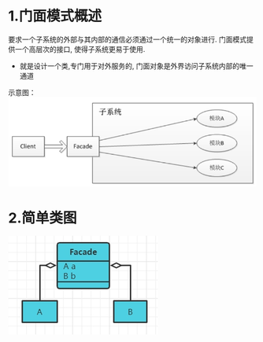 # 1.门面模式概述
要求一个子系统的外部与其内部的通信必须通过一个统一的对象进行. 门面模式提供一个高层次的接口, 使得子系统更易于使用.
- 就是设计一个类,专门用于对外服务的, 门面对象是外界访问子系统内部的唯一通道

示意图：
![](img/门面模式示意图.jpg)

# 2.简单类图
![](img/门面模式简图.jpg)


